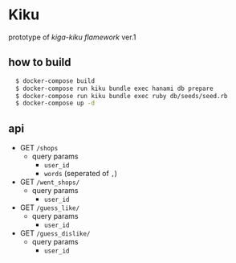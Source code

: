 # Kiku

prototype of *kiga-kiku flamework* ver.1 

## how to build
```sh
  $ docker-compose build
  $ docker-compose run kiku bundle exec hanami db prepare
  $ docker-compose run kiku bundle exec ruby db/seeds/seed.rb
  $ docker-compose up -d
```

## api
  * GET `/shops`
    * query params
      * `user_id`
      * `words` (seperated of `,`)
  * GET `/went_shops/`
    * query params
      * `user_id`
  * GET `/guess_like/`
    * query params
      * `user_id`
  * GET `/guess_dislike/`
    * query params
        * `user_id`
